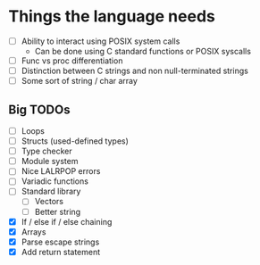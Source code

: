 # Things the language needs

- [ ] Ability to interact using POSIX system calls
    - Can be done using C standard functions or POSIX syscalls
- [ ] Func vs proc differentiation
- [ ] Distinction between C strings and non null-terminated strings
- [ ] Some sort of string / char array

## Big TODOs

- [ ] Loops
- [ ] Structs (used-defined types)
- [ ] Type checker
- [ ] Module system
- [ ] Nice LALRPOP errors
- [ ] Variadic functions
- [ ] Standard library
    - [ ] Vectors
    - [ ] Better string
- [x] If / else if / else chaining
- [x] Arrays
- [x] Parse escape strings
- [x] Add return statement